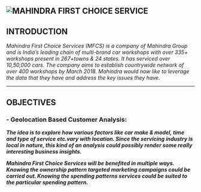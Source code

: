 ![MAHINDRA FIRST CHOICE SERVICE](https://franchiseindia.s3.ap-south-1.amazonaws.com/uploads/franchisor/mahindra-first-choice-services_1.png)
---
## INTRODUCTION
  _Mahindra First Choice Services (MFCS) is a company of Mahindra Group and is India’s leading chain of multi-brand car workshops with over 335+ workshops present in      267+towns & 24 states. It has serviced over 10,50,000 cars. The company aims to establish countrywide network of over 400 workshops by March 2018.
Mahindra would now like to leverage the data that they have and address the key issues they have._

---
## OBJECTIVES
  ### - Geolocation Based Customer Analysis:
  
   ***_The idea is to explore how various factors like car make & model, time and type of service etc.vary with location. Since the servicing industry is local in    nature, this kind of an analysis could possibly render some really interesting business insights._***

   ***_Mahindra First Choice Services will be benefited in multiple ways. Knowing the ownership pattern targeted marketing campaigns could be carried out. Knowing the spending patterns services could be suited to the particular spending pattern._***
